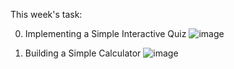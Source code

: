 This week's task:

0. Implementing a Simple Interactive Quiz
![image](https://github.com/user-attachments/assets/538821db-6daf-4f8d-8692-2dddde70572e)

1. Building a Simple Calculator
![image](https://github.com/user-attachments/assets/0e2cb0b4-2923-4055-9641-de94c5b85ddd)